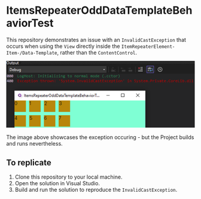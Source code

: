 ﻿# ItemsRepeaterOddDataTemplateBehaviorTest

This repository demonstrates an issue with an `InvalidCastException` that occurs when using the `View` directly inside the `ItemRepeaterElement-Item-/Data-Template`, rather than the `ContentControl`.

![InvalidCastException](ExampleImage/InvalidCastException.png)

The image above showcases the exception occuring - but the Project builds and runs nevertheless.

## To replicate

1. Clone this repository to your local machine.
2. Open the solution in Visual Studio.
3. Build and run the solution to reproduce the `InvalidCastException`.


